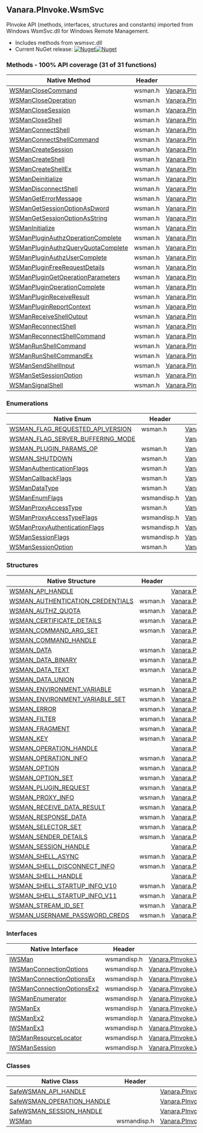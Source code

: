 ## Vanara.PInvoke.WsmSvc  
PInvoke API (methods, interfaces, structures and constants) imported from Windows WsmSvc.dll for Windows Remote Management.

- Includes methods from wsmsvc.dll  
- Current NuGet release: [![Nuget](https://img.shields.io/nuget/v/Vanara.PInvoke.WsmSvc?logo=nuget&style=flat-square)![Nuget](https://img.shields.io/nuget/dt/Vanara.PInvoke.WsmSvc?label=%20&style=flat-square)](https://www.nuget.org/packages/Vanara.PInvoke.WsmSvc)  
### Methods - 100% API coverage (31 of 31 functions)  
Native Method | Header | Managed Method  
--- | --- | ---  
[WSManCloseCommand](https://www.google.com/search?num=5&q=WSManCloseCommand+site%3Alearn.microsoft.com) | wsman.h | [Vanara.PInvoke.WsmSvc.WSManCloseCommand](https://github.com/dahall/Vanara/search?l=C%23&q=WSManCloseCommand)  
[WSManCloseOperation](https://www.google.com/search?num=5&q=WSManCloseOperation+site%3Alearn.microsoft.com) | wsman.h | [Vanara.PInvoke.WsmSvc.WSManCloseOperation](https://github.com/dahall/Vanara/search?l=C%23&q=WSManCloseOperation)  
[WSManCloseSession](https://www.google.com/search?num=5&q=WSManCloseSession+site%3Alearn.microsoft.com) | wsman.h | [Vanara.PInvoke.WsmSvc.WSManCloseSession](https://github.com/dahall/Vanara/search?l=C%23&q=WSManCloseSession)  
[WSManCloseShell](https://www.google.com/search?num=5&q=WSManCloseShell+site%3Alearn.microsoft.com) | wsman.h | [Vanara.PInvoke.WsmSvc.WSManCloseShell](https://github.com/dahall/Vanara/search?l=C%23&q=WSManCloseShell)  
[WSManConnectShell](https://www.google.com/search?num=5&q=WSManConnectShell+site%3Alearn.microsoft.com) | wsman.h | [Vanara.PInvoke.WsmSvc.WSManConnectShell](https://github.com/dahall/Vanara/search?l=C%23&q=WSManConnectShell)  
[WSManConnectShellCommand](https://www.google.com/search?num=5&q=WSManConnectShellCommand+site%3Alearn.microsoft.com) | wsman.h | [Vanara.PInvoke.WsmSvc.WSManConnectShellCommand](https://github.com/dahall/Vanara/search?l=C%23&q=WSManConnectShellCommand)  
[WSManCreateSession](https://www.google.com/search?num=5&q=WSManCreateSession+site%3Alearn.microsoft.com) | wsman.h | [Vanara.PInvoke.WsmSvc.WSManCreateSession](https://github.com/dahall/Vanara/search?l=C%23&q=WSManCreateSession)  
[WSManCreateShell](https://www.google.com/search?num=5&q=WSManCreateShell+site%3Alearn.microsoft.com) | wsman.h | [Vanara.PInvoke.WsmSvc.WSManCreateShell](https://github.com/dahall/Vanara/search?l=C%23&q=WSManCreateShell)  
[WSManCreateShellEx](https://www.google.com/search?num=5&q=WSManCreateShellEx+site%3Alearn.microsoft.com) | wsman.h | [Vanara.PInvoke.WsmSvc.WSManCreateShellEx](https://github.com/dahall/Vanara/search?l=C%23&q=WSManCreateShellEx)  
[WSManDeinitialize](https://www.google.com/search?num=5&q=WSManDeinitialize+site%3Alearn.microsoft.com) | wsman.h | [Vanara.PInvoke.WsmSvc.WSManDeinitialize](https://github.com/dahall/Vanara/search?l=C%23&q=WSManDeinitialize)  
[WSManDisconnectShell](https://www.google.com/search?num=5&q=WSManDisconnectShell+site%3Alearn.microsoft.com) | wsman.h | [Vanara.PInvoke.WsmSvc.WSManDisconnectShell](https://github.com/dahall/Vanara/search?l=C%23&q=WSManDisconnectShell)  
[WSManGetErrorMessage](https://www.google.com/search?num=5&q=WSManGetErrorMessage+site%3Alearn.microsoft.com) | wsman.h | [Vanara.PInvoke.WsmSvc.WSManGetErrorMessage](https://github.com/dahall/Vanara/search?l=C%23&q=WSManGetErrorMessage)  
[WSManGetSessionOptionAsDword](https://www.google.com/search?num=5&q=WSManGetSessionOptionAsDword+site%3Alearn.microsoft.com) | wsman.h | [Vanara.PInvoke.WsmSvc.WSManGetSessionOptionAsDword](https://github.com/dahall/Vanara/search?l=C%23&q=WSManGetSessionOptionAsDword)  
[WSManGetSessionOptionAsString](https://www.google.com/search?num=5&q=WSManGetSessionOptionAsString+site%3Alearn.microsoft.com) | wsman.h | [Vanara.PInvoke.WsmSvc.WSManGetSessionOptionAsString](https://github.com/dahall/Vanara/search?l=C%23&q=WSManGetSessionOptionAsString)  
[WSManInitialize](https://www.google.com/search?num=5&q=WSManInitialize+site%3Alearn.microsoft.com) | wsman.h | [Vanara.PInvoke.WsmSvc.WSManInitialize](https://github.com/dahall/Vanara/search?l=C%23&q=WSManInitialize)  
[WSManPluginAuthzOperationComplete](https://www.google.com/search?num=5&q=WSManPluginAuthzOperationComplete+site%3Alearn.microsoft.com) | wsman.h | [Vanara.PInvoke.WsmSvc.WSManPluginAuthzOperationComplete](https://github.com/dahall/Vanara/search?l=C%23&q=WSManPluginAuthzOperationComplete)  
[WSManPluginAuthzQueryQuotaComplete](https://www.google.com/search?num=5&q=WSManPluginAuthzQueryQuotaComplete+site%3Alearn.microsoft.com) | wsman.h | [Vanara.PInvoke.WsmSvc.WSManPluginAuthzQueryQuotaComplete](https://github.com/dahall/Vanara/search?l=C%23&q=WSManPluginAuthzQueryQuotaComplete)  
[WSManPluginAuthzUserComplete](https://www.google.com/search?num=5&q=WSManPluginAuthzUserComplete+site%3Alearn.microsoft.com) | wsman.h | [Vanara.PInvoke.WsmSvc.WSManPluginAuthzUserComplete](https://github.com/dahall/Vanara/search?l=C%23&q=WSManPluginAuthzUserComplete)  
[WSManPluginFreeRequestDetails](https://www.google.com/search?num=5&q=WSManPluginFreeRequestDetails+site%3Alearn.microsoft.com) | wsman.h | [Vanara.PInvoke.WsmSvc.WSManPluginFreeRequestDetails](https://github.com/dahall/Vanara/search?l=C%23&q=WSManPluginFreeRequestDetails)  
[WSManPluginGetOperationParameters](https://www.google.com/search?num=5&q=WSManPluginGetOperationParameters+site%3Alearn.microsoft.com) | wsman.h | [Vanara.PInvoke.WsmSvc.WSManPluginGetOperationParameters](https://github.com/dahall/Vanara/search?l=C%23&q=WSManPluginGetOperationParameters)  
[WSManPluginOperationComplete](https://www.google.com/search?num=5&q=WSManPluginOperationComplete+site%3Alearn.microsoft.com) | wsman.h | [Vanara.PInvoke.WsmSvc.WSManPluginOperationComplete](https://github.com/dahall/Vanara/search?l=C%23&q=WSManPluginOperationComplete)  
[WSManPluginReceiveResult](https://www.google.com/search?num=5&q=WSManPluginReceiveResult+site%3Alearn.microsoft.com) | wsman.h | [Vanara.PInvoke.WsmSvc.WSManPluginReceiveResult](https://github.com/dahall/Vanara/search?l=C%23&q=WSManPluginReceiveResult)  
[WSManPluginReportContext](https://www.google.com/search?num=5&q=WSManPluginReportContext+site%3Alearn.microsoft.com) | wsman.h | [Vanara.PInvoke.WsmSvc.WSManPluginReportContext](https://github.com/dahall/Vanara/search?l=C%23&q=WSManPluginReportContext)  
[WSManReceiveShellOutput](https://www.google.com/search?num=5&q=WSManReceiveShellOutput+site%3Alearn.microsoft.com) | wsman.h | [Vanara.PInvoke.WsmSvc.WSManReceiveShellOutput](https://github.com/dahall/Vanara/search?l=C%23&q=WSManReceiveShellOutput)  
[WSManReconnectShell](https://www.google.com/search?num=5&q=WSManReconnectShell+site%3Alearn.microsoft.com) | wsman.h | [Vanara.PInvoke.WsmSvc.WSManReconnectShell](https://github.com/dahall/Vanara/search?l=C%23&q=WSManReconnectShell)  
[WSManReconnectShellCommand](https://www.google.com/search?num=5&q=WSManReconnectShellCommand+site%3Alearn.microsoft.com) | wsman.h | [Vanara.PInvoke.WsmSvc.WSManReconnectShellCommand](https://github.com/dahall/Vanara/search?l=C%23&q=WSManReconnectShellCommand)  
[WSManRunShellCommand](https://www.google.com/search?num=5&q=WSManRunShellCommand+site%3Alearn.microsoft.com) | wsman.h | [Vanara.PInvoke.WsmSvc.WSManRunShellCommand](https://github.com/dahall/Vanara/search?l=C%23&q=WSManRunShellCommand)  
[WSManRunShellCommandEx](https://www.google.com/search?num=5&q=WSManRunShellCommandEx+site%3Alearn.microsoft.com) | wsman.h | [Vanara.PInvoke.WsmSvc.WSManRunShellCommandEx](https://github.com/dahall/Vanara/search?l=C%23&q=WSManRunShellCommandEx)  
[WSManSendShellInput](https://www.google.com/search?num=5&q=WSManSendShellInput+site%3Alearn.microsoft.com) | wsman.h | [Vanara.PInvoke.WsmSvc.WSManSendShellInput](https://github.com/dahall/Vanara/search?l=C%23&q=WSManSendShellInput)  
[WSManSetSessionOption](https://www.google.com/search?num=5&q=WSManSetSessionOption+site%3Alearn.microsoft.com) | wsman.h | [Vanara.PInvoke.WsmSvc.WSManSetSessionOption](https://github.com/dahall/Vanara/search?l=C%23&q=WSManSetSessionOption)  
[WSManSignalShell](https://www.google.com/search?num=5&q=WSManSignalShell+site%3Alearn.microsoft.com) | wsman.h | [Vanara.PInvoke.WsmSvc.WSManSignalShell](https://github.com/dahall/Vanara/search?l=C%23&q=WSManSignalShell)  
### Enumerations  
Native Enum | Header | Managed Enum  
--- | --- | ---  
[WSMAN_FLAG_REQUESTED_API_VERSION](https://www.google.com/search?num=5&q=WSMAN_FLAG_REQUESTED_API_VERSION+site%3Alearn.microsoft.com) | wsman.h | [Vanara.PInvoke.WsmSvc.WSMAN_FLAG_REQUESTED_API_VERSION](https://github.com/dahall/Vanara/search?l=C%23&q=WSMAN_FLAG_REQUESTED_API_VERSION)  
[WSMAN_FLAG_SERVER_BUFFERING_MODE](https://www.google.com/search?num=5&q=WSMAN_FLAG_SERVER_BUFFERING_MODE+site%3Alearn.microsoft.com) |  | [Vanara.PInvoke.WsmSvc.WSMAN_FLAG_SERVER_BUFFERING_MODE](https://github.com/dahall/Vanara/search?l=C%23&q=WSMAN_FLAG_SERVER_BUFFERING_MODE)  
[WSMAN_PLUGIN_PARAMS_OP](https://www.google.com/search?num=5&q=WSMAN_PLUGIN_PARAMS_OP+site%3Alearn.microsoft.com) | wsman.h | [Vanara.PInvoke.WsmSvc.WSMAN_PLUGIN_PARAMS_OP](https://github.com/dahall/Vanara/search?l=C%23&q=WSMAN_PLUGIN_PARAMS_OP)  
[WSMAN_SHUTDOWN](https://www.google.com/search?num=5&q=WSMAN_SHUTDOWN+site%3Alearn.microsoft.com) | wsman.h | [Vanara.PInvoke.WsmSvc.WSMAN_SHUTDOWN](https://github.com/dahall/Vanara/search?l=C%23&q=WSMAN_SHUTDOWN)  
[WSManAuthenticationFlags](https://www.google.com/search?num=5&q=WSManAuthenticationFlags+site%3Alearn.microsoft.com) | wsman.h | [Vanara.PInvoke.WsmSvc.WSManAuthenticationFlags](https://github.com/dahall/Vanara/search?l=C%23&q=WSManAuthenticationFlags)  
[WSManCallbackFlags](https://www.google.com/search?num=5&q=WSManCallbackFlags+site%3Alearn.microsoft.com) | wsman.h | [Vanara.PInvoke.WsmSvc.WSManCallbackFlags](https://github.com/dahall/Vanara/search?l=C%23&q=WSManCallbackFlags)  
[WSManDataType](https://www.google.com/search?num=5&q=WSManDataType+site%3Alearn.microsoft.com) | wsman.h | [Vanara.PInvoke.WsmSvc.WSManDataType](https://github.com/dahall/Vanara/search?l=C%23&q=WSManDataType)  
[WSManEnumFlags](https://www.google.com/search?num=5&q=WSManEnumFlags+site%3Alearn.microsoft.com) | wsmandisp.h | [Vanara.PInvoke.WsmSvc.WSManEnumFlags](https://github.com/dahall/Vanara/search?l=C%23&q=WSManEnumFlags)  
[WSManProxyAccessType](https://www.google.com/search?num=5&q=WSManProxyAccessType+site%3Alearn.microsoft.com) | wsman.h | [Vanara.PInvoke.WsmSvc.WSManProxyAccessType](https://github.com/dahall/Vanara/search?l=C%23&q=WSManProxyAccessType)  
[WSManProxyAccessTypeFlags](https://www.google.com/search?num=5&q=WSManProxyAccessTypeFlags+site%3Alearn.microsoft.com) | wsmandisp.h | [Vanara.PInvoke.WsmSvc.WSManProxyAccessTypeFlags](https://github.com/dahall/Vanara/search?l=C%23&q=WSManProxyAccessTypeFlags)  
[WSManProxyAuthenticationFlags](https://www.google.com/search?num=5&q=WSManProxyAuthenticationFlags+site%3Alearn.microsoft.com) | wsmandisp.h | [Vanara.PInvoke.WsmSvc.WSManProxyAuthenticationFlags](https://github.com/dahall/Vanara/search?l=C%23&q=WSManProxyAuthenticationFlags)  
[WSManSessionFlags](https://www.google.com/search?num=5&q=WSManSessionFlags+site%3Alearn.microsoft.com) | wsmandisp.h | [Vanara.PInvoke.WsmSvc.WSManSessionFlags](https://github.com/dahall/Vanara/search?l=C%23&q=WSManSessionFlags)  
[WSManSessionOption](https://www.google.com/search?num=5&q=WSManSessionOption+site%3Alearn.microsoft.com) | wsman.h | [Vanara.PInvoke.WsmSvc.WSManSessionOption](https://github.com/dahall/Vanara/search?l=C%23&q=WSManSessionOption)  
### Structures  
Native Structure | Header | Managed Structure  
--- | --- | ---  
[WSMAN_API_HANDLE](https://www.google.com/search?num=5&q=WSMAN_API_HANDLE+site%3Alearn.microsoft.com) |  | [Vanara.PInvoke.WsmSvc.WSMAN_API_HANDLE](https://github.com/dahall/Vanara/search?l=C%23&q=WSMAN_API_HANDLE)  
[WSMAN_AUTHENTICATION_CREDENTIALS](https://www.google.com/search?num=5&q=WSMAN_AUTHENTICATION_CREDENTIALS+site%3Alearn.microsoft.com) | wsman.h | [Vanara.PInvoke.WsmSvc.WSMAN_AUTHENTICATION_CREDENTIALS](https://github.com/dahall/Vanara/search?l=C%23&q=WSMAN_AUTHENTICATION_CREDENTIALS)  
[WSMAN_AUTHZ_QUOTA](https://www.google.com/search?num=5&q=WSMAN_AUTHZ_QUOTA+site%3Alearn.microsoft.com) | wsman.h | [Vanara.PInvoke.WsmSvc.WSMAN_AUTHZ_QUOTA](https://github.com/dahall/Vanara/search?l=C%23&q=WSMAN_AUTHZ_QUOTA)  
[WSMAN_CERTIFICATE_DETAILS](https://www.google.com/search?num=5&q=WSMAN_CERTIFICATE_DETAILS+site%3Alearn.microsoft.com) | wsman.h | [Vanara.PInvoke.WsmSvc.WSMAN_CERTIFICATE_DETAILS](https://github.com/dahall/Vanara/search?l=C%23&q=WSMAN_CERTIFICATE_DETAILS)  
[WSMAN_COMMAND_ARG_SET](https://www.google.com/search?num=5&q=WSMAN_COMMAND_ARG_SET+site%3Alearn.microsoft.com) | wsman.h | [Vanara.PInvoke.WsmSvc.WSMAN_COMMAND_ARG_SET](https://github.com/dahall/Vanara/search?l=C%23&q=WSMAN_COMMAND_ARG_SET)  
[WSMAN_COMMAND_HANDLE](https://www.google.com/search?num=5&q=WSMAN_COMMAND_HANDLE+site%3Alearn.microsoft.com) |  | [Vanara.PInvoke.WsmSvc.WSMAN_COMMAND_HANDLE](https://github.com/dahall/Vanara/search?l=C%23&q=WSMAN_COMMAND_HANDLE)  
[WSMAN_DATA](https://www.google.com/search?num=5&q=WSMAN_DATA+site%3Alearn.microsoft.com) | wsman.h | [Vanara.PInvoke.WsmSvc.WSMAN_DATA](https://github.com/dahall/Vanara/search?l=C%23&q=WSMAN_DATA)  
[WSMAN_DATA_BINARY](https://www.google.com/search?num=5&q=WSMAN_DATA_BINARY+site%3Alearn.microsoft.com) | wsman.h | [Vanara.PInvoke.WsmSvc.WSMAN_DATA_BINARY](https://github.com/dahall/Vanara/search?l=C%23&q=WSMAN_DATA_BINARY)  
[WSMAN_DATA_TEXT](https://www.google.com/search?num=5&q=WSMAN_DATA_TEXT+site%3Alearn.microsoft.com) | wsman.h | [Vanara.PInvoke.WsmSvc.WSMAN_DATA_TEXT](https://github.com/dahall/Vanara/search?l=C%23&q=WSMAN_DATA_TEXT)  
[WSMAN_DATA_UNION](https://www.google.com/search?num=5&q=WSMAN_DATA_UNION+site%3Alearn.microsoft.com) |  | [Vanara.PInvoke.WsmSvc.WSMAN_DATA.WSMAN_DATA_UNION](https://github.com/dahall/Vanara/search?l=C%23&q=WSMAN_DATA_UNION)  
[WSMAN_ENVIRONMENT_VARIABLE](https://www.google.com/search?num=5&q=WSMAN_ENVIRONMENT_VARIABLE+site%3Alearn.microsoft.com) | wsman.h | [Vanara.PInvoke.WsmSvc.WSMAN_ENVIRONMENT_VARIABLE](https://github.com/dahall/Vanara/search?l=C%23&q=WSMAN_ENVIRONMENT_VARIABLE)  
[WSMAN_ENVIRONMENT_VARIABLE_SET](https://www.google.com/search?num=5&q=WSMAN_ENVIRONMENT_VARIABLE_SET+site%3Alearn.microsoft.com) | wsman.h | [Vanara.PInvoke.WsmSvc.WSMAN_ENVIRONMENT_VARIABLE_SET](https://github.com/dahall/Vanara/search?l=C%23&q=WSMAN_ENVIRONMENT_VARIABLE_SET)  
[WSMAN_ERROR](https://www.google.com/search?num=5&q=WSMAN_ERROR+site%3Alearn.microsoft.com) | wsman.h | [Vanara.PInvoke.WsmSvc.WSMAN_ERROR](https://github.com/dahall/Vanara/search?l=C%23&q=WSMAN_ERROR)  
[WSMAN_FILTER](https://www.google.com/search?num=5&q=WSMAN_FILTER+site%3Alearn.microsoft.com) | wsman.h | [Vanara.PInvoke.WsmSvc.WSMAN_FILTER](https://github.com/dahall/Vanara/search?l=C%23&q=WSMAN_FILTER)  
[WSMAN_FRAGMENT](https://www.google.com/search?num=5&q=WSMAN_FRAGMENT+site%3Alearn.microsoft.com) | wsman.h | [Vanara.PInvoke.WsmSvc.WSMAN_FRAGMENT](https://github.com/dahall/Vanara/search?l=C%23&q=WSMAN_FRAGMENT)  
[WSMAN_KEY](https://www.google.com/search?num=5&q=WSMAN_KEY+site%3Alearn.microsoft.com) | wsman.h | [Vanara.PInvoke.WsmSvc.WSMAN_KEY](https://github.com/dahall/Vanara/search?l=C%23&q=WSMAN_KEY)  
[WSMAN_OPERATION_HANDLE](https://www.google.com/search?num=5&q=WSMAN_OPERATION_HANDLE+site%3Alearn.microsoft.com) |  | [Vanara.PInvoke.WsmSvc.WSMAN_OPERATION_HANDLE](https://github.com/dahall/Vanara/search?l=C%23&q=WSMAN_OPERATION_HANDLE)  
[WSMAN_OPERATION_INFO](https://www.google.com/search?num=5&q=WSMAN_OPERATION_INFO+site%3Alearn.microsoft.com) | wsman.h | [Vanara.PInvoke.WsmSvc.WSMAN_OPERATION_INFO](https://github.com/dahall/Vanara/search?l=C%23&q=WSMAN_OPERATION_INFO)  
[WSMAN_OPTION](https://www.google.com/search?num=5&q=WSMAN_OPTION+site%3Alearn.microsoft.com) | wsman.h | [Vanara.PInvoke.WsmSvc.WSMAN_OPTION](https://github.com/dahall/Vanara/search?l=C%23&q=WSMAN_OPTION)  
[WSMAN_OPTION_SET](https://www.google.com/search?num=5&q=WSMAN_OPTION_SET+site%3Alearn.microsoft.com) | wsman.h | [Vanara.PInvoke.WsmSvc.WSMAN_OPTION_SET](https://github.com/dahall/Vanara/search?l=C%23&q=WSMAN_OPTION_SET)  
[WSMAN_PLUGIN_REQUEST](https://www.google.com/search?num=5&q=WSMAN_PLUGIN_REQUEST+site%3Alearn.microsoft.com) | wsman.h | [Vanara.PInvoke.WsmSvc.WSMAN_PLUGIN_REQUEST](https://github.com/dahall/Vanara/search?l=C%23&q=WSMAN_PLUGIN_REQUEST)  
[WSMAN_PROXY_INFO](https://www.google.com/search?num=5&q=WSMAN_PROXY_INFO+site%3Alearn.microsoft.com) | wsman.h | [Vanara.PInvoke.WsmSvc.WSMAN_PROXY_INFO](https://github.com/dahall/Vanara/search?l=C%23&q=WSMAN_PROXY_INFO)  
[WSMAN_RECEIVE_DATA_RESULT](https://www.google.com/search?num=5&q=WSMAN_RECEIVE_DATA_RESULT+site%3Alearn.microsoft.com) | wsman.h | [Vanara.PInvoke.WsmSvc.WSMAN_RECEIVE_DATA_RESULT](https://github.com/dahall/Vanara/search?l=C%23&q=WSMAN_RECEIVE_DATA_RESULT)  
[WSMAN_RESPONSE_DATA](https://www.google.com/search?num=5&q=WSMAN_RESPONSE_DATA+site%3Alearn.microsoft.com) | wsman.h | [Vanara.PInvoke.WsmSvc.WSMAN_RESPONSE_DATA](https://github.com/dahall/Vanara/search?l=C%23&q=WSMAN_RESPONSE_DATA)  
[WSMAN_SELECTOR_SET](https://www.google.com/search?num=5&q=WSMAN_SELECTOR_SET+site%3Alearn.microsoft.com) | wsman.h | [Vanara.PInvoke.WsmSvc.WSMAN_SELECTOR_SET](https://github.com/dahall/Vanara/search?l=C%23&q=WSMAN_SELECTOR_SET)  
[WSMAN_SENDER_DETAILS](https://www.google.com/search?num=5&q=WSMAN_SENDER_DETAILS+site%3Alearn.microsoft.com) | wsman.h | [Vanara.PInvoke.WsmSvc.WSMAN_SENDER_DETAILS](https://github.com/dahall/Vanara/search?l=C%23&q=WSMAN_SENDER_DETAILS)  
[WSMAN_SESSION_HANDLE](https://www.google.com/search?num=5&q=WSMAN_SESSION_HANDLE+site%3Alearn.microsoft.com) |  | [Vanara.PInvoke.WsmSvc.WSMAN_SESSION_HANDLE](https://github.com/dahall/Vanara/search?l=C%23&q=WSMAN_SESSION_HANDLE)  
[WSMAN_SHELL_ASYNC](https://www.google.com/search?num=5&q=WSMAN_SHELL_ASYNC+site%3Alearn.microsoft.com) | wsman.h | [Vanara.PInvoke.WsmSvc.WSMAN_SHELL_ASYNC](https://github.com/dahall/Vanara/search?l=C%23&q=WSMAN_SHELL_ASYNC)  
[WSMAN_SHELL_DISCONNECT_INFO](https://www.google.com/search?num=5&q=WSMAN_SHELL_DISCONNECT_INFO+site%3Alearn.microsoft.com) | wsman.h | [Vanara.PInvoke.WsmSvc.WSMAN_SHELL_DISCONNECT_INFO](https://github.com/dahall/Vanara/search?l=C%23&q=WSMAN_SHELL_DISCONNECT_INFO)  
[WSMAN_SHELL_HANDLE](https://www.google.com/search?num=5&q=WSMAN_SHELL_HANDLE+site%3Alearn.microsoft.com) |  | [Vanara.PInvoke.WsmSvc.WSMAN_SHELL_HANDLE](https://github.com/dahall/Vanara/search?l=C%23&q=WSMAN_SHELL_HANDLE)  
[WSMAN_SHELL_STARTUP_INFO_V10](https://www.google.com/search?num=5&q=WSMAN_SHELL_STARTUP_INFO_V10+site%3Alearn.microsoft.com) | wsman.h | [Vanara.PInvoke.WsmSvc.WSMAN_SHELL_STARTUP_INFO_V10](https://github.com/dahall/Vanara/search?l=C%23&q=WSMAN_SHELL_STARTUP_INFO_V10)  
[WSMAN_SHELL_STARTUP_INFO_V11](https://www.google.com/search?num=5&q=WSMAN_SHELL_STARTUP_INFO_V11+site%3Alearn.microsoft.com) | wsman.h | [Vanara.PInvoke.WsmSvc.WSMAN_SHELL_STARTUP_INFO_V11](https://github.com/dahall/Vanara/search?l=C%23&q=WSMAN_SHELL_STARTUP_INFO_V11)  
[WSMAN_STREAM_ID_SET](https://www.google.com/search?num=5&q=WSMAN_STREAM_ID_SET+site%3Alearn.microsoft.com) | wsman.h | [Vanara.PInvoke.WsmSvc.WSMAN_STREAM_ID_SET](https://github.com/dahall/Vanara/search?l=C%23&q=WSMAN_STREAM_ID_SET)  
[WSMAN_USERNAME_PASSWORD_CREDS](https://www.google.com/search?num=5&q=WSMAN_USERNAME_PASSWORD_CREDS+site%3Alearn.microsoft.com) | wsman.h | [Vanara.PInvoke.WsmSvc.WSMAN_USERNAME_PASSWORD_CREDS](https://github.com/dahall/Vanara/search?l=C%23&q=WSMAN_USERNAME_PASSWORD_CREDS)  
### Interfaces  
Native Interface | Header | Managed Interface  
--- | --- | ---  
[IWSMan](https://www.google.com/search?num=5&q=IWSMan+site%3Alearn.microsoft.com) | wsmandisp.h | [Vanara.PInvoke.WsmSvc.IWSMan](https://github.com/dahall/Vanara/search?l=C%23&q=IWSMan)  
[IWSManConnectionOptions](https://www.google.com/search?num=5&q=IWSManConnectionOptions+site%3Alearn.microsoft.com) | wsmandisp.h | [Vanara.PInvoke.WsmSvc.IWSManConnectionOptions](https://github.com/dahall/Vanara/search?l=C%23&q=IWSManConnectionOptions)  
[IWSManConnectionOptionsEx](https://www.google.com/search?num=5&q=IWSManConnectionOptionsEx+site%3Alearn.microsoft.com) | wsmandisp.h | [Vanara.PInvoke.WsmSvc.IWSManConnectionOptionsEx](https://github.com/dahall/Vanara/search?l=C%23&q=IWSManConnectionOptionsEx)  
[IWSManConnectionOptionsEx2](https://www.google.com/search?num=5&q=IWSManConnectionOptionsEx2+site%3Alearn.microsoft.com) | wsmandisp.h | [Vanara.PInvoke.WsmSvc.IWSManConnectionOptionsEx2](https://github.com/dahall/Vanara/search?l=C%23&q=IWSManConnectionOptionsEx2)  
[IWSManEnumerator](https://www.google.com/search?num=5&q=IWSManEnumerator+site%3Alearn.microsoft.com) | wsmandisp.h | [Vanara.PInvoke.WsmSvc.IWSManEnumerator](https://github.com/dahall/Vanara/search?l=C%23&q=IWSManEnumerator)  
[IWSManEx](https://www.google.com/search?num=5&q=IWSManEx+site%3Alearn.microsoft.com) | wsmandisp.h | [Vanara.PInvoke.WsmSvc.IWSManEx](https://github.com/dahall/Vanara/search?l=C%23&q=IWSManEx)  
[IWSManEx2](https://www.google.com/search?num=5&q=IWSManEx2+site%3Alearn.microsoft.com) | wsmandisp.h | [Vanara.PInvoke.WsmSvc.IWSManEx2](https://github.com/dahall/Vanara/search?l=C%23&q=IWSManEx2)  
[IWSManEx3](https://www.google.com/search?num=5&q=IWSManEx3+site%3Alearn.microsoft.com) | wsmandisp.h | [Vanara.PInvoke.WsmSvc.IWSManEx3](https://github.com/dahall/Vanara/search?l=C%23&q=IWSManEx3)  
[IWSManResourceLocator](https://www.google.com/search?num=5&q=IWSManResourceLocator+site%3Alearn.microsoft.com) | wsmandisp.h | [Vanara.PInvoke.WsmSvc.IWSManResourceLocator](https://github.com/dahall/Vanara/search?l=C%23&q=IWSManResourceLocator)  
[IWSManSession](https://www.google.com/search?num=5&q=IWSManSession+site%3Alearn.microsoft.com) | wsmandisp.h | [Vanara.PInvoke.WsmSvc.IWSManSession](https://github.com/dahall/Vanara/search?l=C%23&q=IWSManSession)  
### Classes  
Native Class | Header | Managed Class  
--- | --- | ---  
[SafeWSMAN_API_HANDLE](https://www.google.com/search?num=5&q=SafeWSMAN_API_HANDLE+site%3Alearn.microsoft.com) |  | [Vanara.PInvoke.WsmSvc.SafeWSMAN_API_HANDLE](https://github.com/dahall/Vanara/search?l=C%23&q=SafeWSMAN_API_HANDLE)  
[SafeWSMAN_OPERATION_HANDLE](https://www.google.com/search?num=5&q=SafeWSMAN_OPERATION_HANDLE+site%3Alearn.microsoft.com) |  | [Vanara.PInvoke.WsmSvc.SafeWSMAN_OPERATION_HANDLE](https://github.com/dahall/Vanara/search?l=C%23&q=SafeWSMAN_OPERATION_HANDLE)  
[SafeWSMAN_SESSION_HANDLE](https://www.google.com/search?num=5&q=SafeWSMAN_SESSION_HANDLE+site%3Alearn.microsoft.com) |  | [Vanara.PInvoke.WsmSvc.SafeWSMAN_SESSION_HANDLE](https://github.com/dahall/Vanara/search?l=C%23&q=SafeWSMAN_SESSION_HANDLE)  
[WSMan](https://www.google.com/search?num=5&q=WSMan+site%3Alearn.microsoft.com) | wsmandisp.h | [Vanara.PInvoke.WsmSvc.WSMan](https://github.com/dahall/Vanara/search?l=C%23&q=WSMan)  
